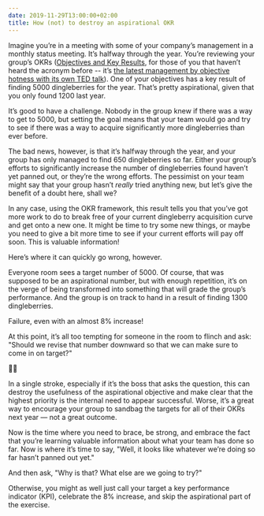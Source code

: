 ```yaml
---
date: 2019-11-29T13:00:00+02:00
title: How (not) to destroy an aspirational OKR
---
```


Imagine you’re in a meeting with some of your company’s management in a monthly status meeting. It’s halfway through the year. You’re reviewing your group’s OKRs ([Objectives and Key Results](https://www.whatmatters.com/faqs/okr-meaning-definition-example), for those of you that haven’t heard the acronym before -- it’s [the latest management by objective hotness with its own TED talk](https://www.ted.com/talks/john_doerr_why_the_secret_to_success_is_setting_the_right_goals/transcript?language=en)). One of your objectives has a key result of finding 5000 dingleberries for the year. That’s pretty aspirational, given that you only found 1200 last year. 

It’s good to have a challenge. Nobody in the group knew if there was a way to get to 5000, but setting the goal means that your team would go and try to see if there was a way to acquire significantly more dingleberries than ever before. 

The bad news, however, is that it’s halfway through the year, and your group has only managed to find 650 dingleberries so far. Either your group’s efforts to significantly increase the number of dingleberries found haven’t yet panned out, or they’re the wrong efforts. The pessimist on your team might say that your group hasn’t _really_ tried anything new, but let’s give the benefit of a doubt here, shall we?

In any case, using the OKR framework, this result tells you that you’ve got more work to do to break free of your current dingleberry acquisition curve and get onto a new one. It might be time to try some new things, or maybe you need to give a bit more time to see if your current efforts will pay off soon. This is valuable information!

Here’s where it can quickly go wrong, however.

Everyone room sees a target number of 5000. Of course, that was supposed to be an aspirational number, but with enough repetition, it’s on the verge of being transformed into something that will grade the group’s performance. And the group is on track to hand in a result of finding 1300 dingleberries. 

Failure, even with an almost 8% increase! 

At this point, it’s all too tempting for someone in the room to flinch and ask: "Should we revise that number downward so that we can make sure to come in on target?"

🤦‍♀️

In a single stroke, especially if it’s the boss that asks the question, this can destroy the usefulness of the aspirational objective and make clear that the highest priority is the internal need to appear successful. Worse, it’s a great way to encourage your group to sandbag the targets for all of their OKRs next year — not a great outcome.

Now is the time where you need to brace, be strong, and embrace the fact that you’re learning valuable information about what your team has done so far. Now is where it’s time to say, "Well, it looks like whatever we’re doing so far hasn’t panned out yet."

And then ask, "Why is that? What else are we going to try?"

Otherwise, you might as well just call your target a key performance indicator (KPI), celebrate the 8% increase, and skip the aspirational part of the exercise.

